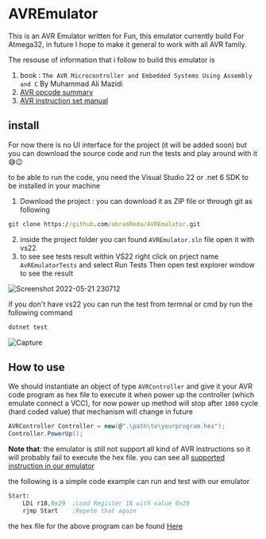 # AVREmulator
This is an AVR Emulator written for Fun, this emulator currently build For Atmega32, in future I hope to make it general to work with all AVR family.

The resouse of information that i follow to build this emulator is
1. book : `The AVR Microcontroller and Embedded Systems Using Assembly and C` By Muhammad Ali Mazidi
2. [AVR opcode summary][1]
3. [AVR instruction set manual][2]

## install
For now there is no UI interface for the project (it will be added soon) but you can download the source code and run the tests and play around with it 😅😉

to be able to run the code, you need the Visual Studio 22 or .net 6 SDK to be installed in your machine 
1. Download the project : you can download it as ZIP file or through git as following
```cmd
git clone https://github.com/abramReda/AVREmulator.git
```
2. inside the project folder you can found `AVREmulator.sln` file open it with vs22
3. to see see tests result within VS22 right click on prject name `AvREmulatorTests` and select Run Tests Then open test explorer window to see the result

![Screenshot 2022-05-21 230712](https://user-images.githubusercontent.com/37075700/169669009-4cceb23a-9aa6-495d-9184-f3d43d583431.png)

if you don't have vs22 you can run the test from termnal or cmd by run the following command
```cmd
dotnet test
```
![Capture](https://user-images.githubusercontent.com/37075700/169669254-e836647b-1081-497b-888e-968a49700203.PNG)

## How to use
We should instantiate an object of type `AVRController` and give it your AVR code program as hex file to execute it when power up the controller (which emulate connect a VCC), for now power up method will stop after `1000` cycle (hard coded value) that mechanism will change in future 
```c#
AVRController Controller = new(@".\path\to\yourprogram.hex");
Controller.PowerUp();
```
**Note that**: the emulator is still not support all kind of AVR instructions so it will probably fail to execute the hex file. you can see all [supported instruction in our emulator][3]

the following is a simple code example can run and test with our emulator
```asm
Start:
    LDi r18,0x29  ;Load Register 18 with value 0x29 
    rjmp Start    ;Repete that again 
```
the hex file for the above program can be found [Here][4]



[1]: http://lyons42.com/AVR/Opcodes/AVRAllOpcodes.html#Block48
[2]: http://ww1.microchip.com/downloads/en/devicedoc/atmel-0856-avr-instruction-set-manual.pdf
[3]: https://github.com/abramReda/AVREmulator/tree/master/Docs#cpu--instruction
[4]: https://github.com/abramReda/AVREmulator/blob/master/AVREmulatorTests/AVRTestProgram/atmelTest.hex
